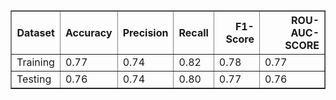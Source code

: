 <table border="1" class="dataframe">
  <thead>
    <tr style="text-align: right;">
      <th>Dataset</th>
      <th>Accuracy</th>
      <th>Precision</th>
      <th>Recall</th>
      <th>F1-Score</th>
      <th>ROU-AUC-SCORE</th>
    </tr>
  </thead>
  <tbody>
    <tr>
      <td>Training</td>
      <td>0.77</td>
      <td>0.74</td>
      <td>0.82</td>
      <td>0.78</td>
      <td>0.77</td>
    </tr>
    <tr>
      <td>Testing</td>
      <td>0.76</td>
      <td>0.74</td>
      <td>0.80</td>
      <td>0.77</td>
      <td>0.76</td>
    </tr>
  </tbody>
</table>